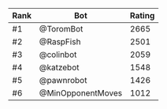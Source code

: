 Rank|Bot|Rating
---|---|---
#1|@ToromBot|2665
#2|@RaspFish|2501
#3|@colinbot|2059
#4|@katzebot|1548
#5|@pawnrobot|1426
#6|@MinOpponentMoves|1012
